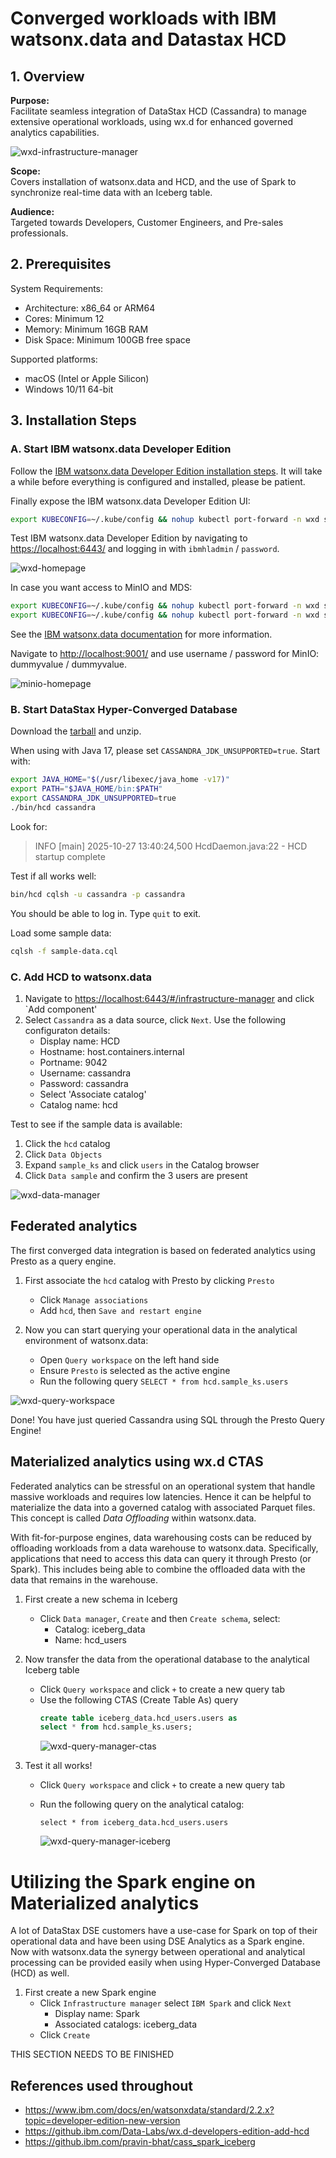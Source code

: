 # Converged workloads with IBM watsonx.data and Datastax HCD

## 1. Overview

**Purpose:**  
Facilitate seamless integration of DataStax HCD (Cassandra) to manage extensive operational workloads, using wx.d for enhanced governed analytics capabilities.

![wxd-infrastructure-manager](./assets/wxd-infrastructure-manager.png)

**Scope:**  
Covers installation of watsonx.data and HCD, and the use of Spark to synchronize real-time data with an Iceberg table.

**Audience:**  
Targeted towards Developers, Customer Engineers, and Pre-sales professionals.

## 2. Prerequisites

System Requirements:
- Architecture: x86_64 or ARM64
- Cores: Minimum 12
- Memory: Minimum 16GB RAM
- Disk Space: Minimum 100GB free space

Supported platforms:
- macOS (Intel or Apple Silicon)
- Windows 10/11 64-bit

## 3. Installation Steps

### A. Start IBM watsonx.data Developer Edition

Follow the [IBM watsonx.data Developer Edition installation steps](https://www.ibm.com/docs/en/watsonxdata/standard/2.2.x?topic=developer-edition-new-version). It will take a while before everything is configured and installed, please be patient.

Finally expose the IBM watsonx.data Developer Edition UI:
```bash
export KUBECONFIG=~/.kube/config && nohup kubectl port-forward -n wxd service/lhconsole-ui-svc 6443:443 --address 0.0.0.0 > /dev/null 2>&1 &
```

Test IBM watsonx.data Developer Edition by navigating to [https://localhost:6443/](https://localhost:6443/) and logging in with `ibmhladmin` / `password`.

![wxd-homepage](./assets/wxd-homepage.png)

In case you want access to MinIO and MDS:
```bash
export KUBECONFIG=~/.kube/config && nohup kubectl port-forward -n wxd service/ibm-lh-minio-svc 9001:9001 --address 0.0.0.0 > /dev/null 2>&1 &
export KUBECONFIG=~/.kube/config && nohup kubectl port-forward -n wxd service/ibm-lh-mds-thrift-svc 8381:8381 --address 0.0.0.0 > /dev/null 2>&1 &
```
See the [IBM watsonx.data documentation](https://www.ibm.com/docs/en/watsonxdata/standard/2.2.x?topic=administering-exposing-minio-service) for more information.

Navigate to [http://localhost:9001/](http://localhost:9001/) and use username / password for MinIO: dummyvalue / dummyvalue.

![minio-homepage](./assets/minio-homepage.png)

### B. Start DataStax Hyper-Converged Database

Download the [tarball](http://downloads.datastax.com/hcd/hcd-1.2.3-bin.tar.gz) and unzip.

When using with Java 17, please set `CASSANDRA_JDK_UNSUPPORTED=true`.
Start with:
```bash
export JAVA_HOME="$(/usr/libexec/java_home -v17)"
export PATH="$JAVA_HOME/bin:$PATH"
export CASSANDRA_JDK_UNSUPPORTED=true
./bin/hcd cassandra
```

Look for:
> INFO  [main] 2025-10-27 13:40:24,500 HcdDaemon.java:22 - HCD startup complete

Test if all works well:
```bash
bin/hcd cqlsh -u cassandra -p cassandra
```

You should be able to log in. Type `quit` to exit.

Load some sample data:
```bash
cqlsh -f sample-data.cql
```

### C. Add HCD to watsonx.data
1. Navigate to [https://localhost:6443/#/infrastructure-manager](https://localhost:6443/#/infrastructure-manager) and click `Add component'
2. Select `Cassandra` as a data source, click `Next`. Use the following configuraton details:
    - Display name: HCD
    - Hostname: host.containers.internal
    - Portname: 9042
    - Username: cassandra
    - Password: cassandra
    - Select 'Associate catalog'
    - Catalog name: hcd

Test to see if the sample data is available:
1. Click the `hcd` catalog
2. Click `Data Objects`
3. Expand `sample_ks` and click `users` in the Catalog browser
4. Click `Data sample` and confirm the 3 users are present

![wxd-data-manager](./assets/wxd-data-manager.png)

## Federated analytics
The first converged data integration is based on federated analytics using Presto as a query engine.

1. First associate the `hcd` catalog with Presto by clicking `Presto`
    - Click `Manage associations`
    - Add `hcd`, then `Save and restart engine`

2. Now you can start querying your operational data in the analytical environment of watsonx.data:
    - Open `Query workspace` on the left hand side
    - Ensure `Presto` is selected as the active engine
    - Run the following query `SELECT * from hcd.sample_ks.users`

![wxd-query-workspace](./assets/wxd-query-workspace.png)

Done! You have just queried Cassandra using SQL through the Presto Query Engine!

## Materialized analytics using wx.d CTAS
Federated analytics can be stressful on an operational system that handle massive workloads and requires low latencies. Hence it can be helpful to materialize the data into a governed catalog with associated Parquet files. This concept is called *Data Offloading* within watsonx.data.

With fit-for-purpose engines, data warehousing costs can be reduced by offloading workloads from a data warehouse to watsonx.data. Specifically,
applications that need to access this data can query it through Presto (or Spark). This includes being able to combine the offloaded data with the data that remains in the warehouse.

1. First create a new schema in Iceberg
    - Click `Data manager`, `Create` and then `Create schema`, select:
        - Catalog: iceberg_data
        - Name: hcd_users

2. Now transfer the data from the operational database to the analytical Iceberg table
    - Click `Query workspace` and click `+` to create a new query tab
    - Use the following CTAS (Create Table As) query
        ```sql
        create table iceberg_data.hcd_users.users as
        select * from hcd.sample_ks.users;
        ```
        ![wxd-query-manager-ctas](./assets/wxd-query-workspace-ctas.png)

3. Test it all works!
    - Click `Query workspace` and click `+` to create a new query tab
    - Run the following query on the analytical catalog:
        ```
        select * from iceberg_data.hcd_users.users
        ```

        ![wxd-query-manager-iceberg](./assets/wxd-query-workspace-iceberg.png)

# Utilizing the Spark engine on Materialized analytics
A lot of DataStax DSE customers have a use-case for Spark on top of their operational data and have been using DSE Analytics as a Spark engine. Now with watsonx.data the synergy between operational and analytical processing can be provided easily when using  Hyper-Converged Database (HCD) as well.

1. First create a new Spark engine
    - Click `Infrastructure manager` select `IBM Spark` and click `Next`
        - Display name: Spark
        - Associated catalogs: iceberg_data
    - Click `Create`

THIS SECTION NEEDS TO BE FINISHED

## References used throughout
- https://www.ibm.com/docs/en/watsonxdata/standard/2.2.x?topic=developer-edition-new-version
- https://github.ibm.com/Data-Labs/wx.d-developers-edition-add-hcd
- https://github.ibm.com/pravin-bhat/cass_spark_iceberg
